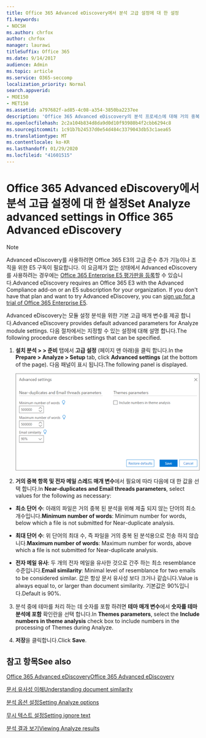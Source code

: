 ```yaml
---
title: Office 365 Advanced eDiscovery에서 분석 고급 설정에 대 한 설정
f1.keywords:
- NOCSH
ms.author: chrfox
author: chrfox
manager: laurawi
titleSuffix: Office 365
ms.date: 9/14/2017
audience: Admin
ms.topic: article
ms.service: O365-seccomp
localization_priority: Normal
search.appverid:
- MOE150
- MET150
ms.assetid: a797682f-ad85-4c08-a354-3850ba2237ee
description: 'Office 365 Advanced eDiscovery의 분석 프로세스에 대해 거의 중복, 전자 메일 스레드 및 테마를 포함 하 여 고급 설정을 구성 하는 방법을 알아봅니다. '
ms.openlocfilehash: 2c2a104b834d8da9d0d10f93980b4f2cbb6294c8
ms.sourcegitcommit: 1c91b7b24537d0e54d484c3379043db53c1aea65
ms.translationtype: MT
ms.contentlocale: ko-KR
ms.lasthandoff: 01/29/2020
ms.locfileid: "41601515"
---
```

# <a name="set-analyze-advanced-settings-in-office-365-advanced-ediscovery"></a><span data-ttu-id="f9c44-103">Office 365 Advanced eDiscovery에서 분석 고급 설정에 대 한 설정</span><span class="sxs-lookup"><span data-stu-id="f9c44-103">Set Analyze advanced settings in Office 365 Advanced eDiscovery</span></span>

> [!NOTE]
> <span data-ttu-id="f9c44-p101">Advanced eDiscovery를 사용하려면 Office 365 E3의 고급 준수 추가 기능이나 조직을 위한 E5 구독이 필요합니다. 이 요금제가 없는 상태에서 Advanced eDiscovery를 사용하려는 경우에는 [Office 365 Enterprise E5 평가판을 등록](https://go.microsoft.com/fwlink/p/?LinkID=698279)할 수 있습니다.</span><span class="sxs-lookup"><span data-stu-id="f9c44-p101">Advanced eDiscovery requires an Office 365 E3 with the Advanced Compliance add-on or an E5 subscription for your organization. If you don't have that plan and want to try Advanced eDiscovery, you can [sign up for a trial of Office 365 Enterprise E5](https://go.microsoft.com/fwlink/p/?LinkID=698279).</span></span> 
  
<span data-ttu-id="f9c44-106">Advanced eDiscovery는 모듈 설정 분석을 위한 기본 고급 매개 변수를 제공 합니다.</span><span class="sxs-lookup"><span data-stu-id="f9c44-106">Advanced eDiscovery provides default advanced parameters for Analyze module settings.</span></span> <span data-ttu-id="f9c44-107">다음 절차에서는 지정할 수 있는 설정에 대해 설명 합니다.</span><span class="sxs-lookup"><span data-stu-id="f9c44-107">The following procedure describes settings that can be specified.</span></span>
  
1. <span data-ttu-id="f9c44-108">**설치 분석 \> \> 준비** 탭에서 **고급 설정** (페이지 맨 아래)을 클릭 합니다.</span><span class="sxs-lookup"><span data-stu-id="f9c44-108">In the **Prepare \> Analyze \> Setup** tab, click **Advanced settings** (at the bottom of the page).</span></span> <span data-ttu-id="f9c44-109">다음 패널이 표시 됩니다.</span><span class="sxs-lookup"><span data-stu-id="f9c44-109">The following panel is displayed.</span></span> 
    
    ![고급 설정 설정 분석](media/c9ea3017-e19a-456b-a742-c3d07121a3f6.png)
  
2. <span data-ttu-id="f9c44-111">**거의 중복 항목 및 전자 메일 스레드 매개 변수**에서 필요에 따라 다음에 대 한 값을 선택 합니다.</span><span class="sxs-lookup"><span data-stu-id="f9c44-111">In **Near-duplicates and Email threads parameters**, select values for the following as necessary:</span></span>
    
  - <span data-ttu-id="f9c44-112">**최소 단어 수**: 아래의 파일은 거의 중복 된 분석을 위해 제출 되지 않는 단어의 최소 개수입니다.</span><span class="sxs-lookup"><span data-stu-id="f9c44-112">**Minimum number of words**: Minimum number for words, below which a file is not submitted for Near-duplicate analysis.</span></span> 
    
  - <span data-ttu-id="f9c44-113">**최대 단어 수**: 위 단어의 최대 수, 즉 파일을 거의 중복 된 분석용으로 전송 하지 않습니다.</span><span class="sxs-lookup"><span data-stu-id="f9c44-113">**Maximum number of words**: Maximum number for words, above which a file is not submitted for Near-duplicate analysis.</span></span>
    
  - <span data-ttu-id="f9c44-114">**전자 메일 유사**: 두 개의 전자 메일을 유사한 것으로 간주 하는 최소 resemblance 수준입니다.</span><span class="sxs-lookup"><span data-stu-id="f9c44-114">**Email similarity**: Minimal level of resemblance for two emails to be considered similar.</span></span> <span data-ttu-id="f9c44-115">값은 항상 문서 유사성 보다 크거나 같습니다.</span><span class="sxs-lookup"><span data-stu-id="f9c44-115">Value is always equal to, or larger than document similarity.</span></span> <span data-ttu-id="f9c44-116">기본값은 90%입니다.</span><span class="sxs-lookup"><span data-stu-id="f9c44-116">Default is 90%.</span></span>
    
3. <span data-ttu-id="f9c44-117">분석 중에 테마를 처리 하는 데 숫자를 포함 하려면 **테마 매개 변수**에서 **숫자를 테마 분석에 포함** 확인란을 선택 합니다.</span><span class="sxs-lookup"><span data-stu-id="f9c44-117">In **Themes parameters**, select the **Include numbers in theme analysis** check box to include numbers in the processing of Themes during Analyze.</span></span> 
    
4. <span data-ttu-id="f9c44-118">**저장**을 클릭합니다.</span><span class="sxs-lookup"><span data-stu-id="f9c44-118">Click **Save**.</span></span> 
    
## <a name="see-also"></a><span data-ttu-id="f9c44-119">참고 항목</span><span class="sxs-lookup"><span data-stu-id="f9c44-119">See also</span></span>

[<span data-ttu-id="f9c44-120">Office 365 Advanced eDiscovery</span><span class="sxs-lookup"><span data-stu-id="f9c44-120">Office 365 Advanced eDiscovery</span></span>](office-365-advanced-ediscovery.md)
  
[<span data-ttu-id="f9c44-121">문서 유사성 이해</span><span class="sxs-lookup"><span data-stu-id="f9c44-121">Understanding document similarity</span></span>](understand-document-similarity-in-advanced-ediscovery.md)
  
[<span data-ttu-id="f9c44-122">분석 옵션 설정</span><span class="sxs-lookup"><span data-stu-id="f9c44-122">Setting Analyze options</span></span>](set-analyze-options-in-advanced-ediscovery.md)
  
[<span data-ttu-id="f9c44-123">무시 텍스트 설정</span><span class="sxs-lookup"><span data-stu-id="f9c44-123">Setting ignore text</span></span>](set-ignore-text-in-advanced-ediscovery.md)
  
[<span data-ttu-id="f9c44-124">분석 결과 보기</span><span class="sxs-lookup"><span data-stu-id="f9c44-124">Viewing Analyze results</span></span>](view-analyze-results-in-advanced-ediscovery.md)

